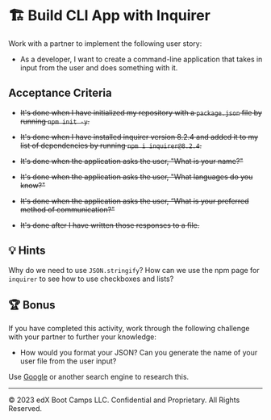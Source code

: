 # 🏗️ Build CLI App with Inquirer

Work with a partner to implement the following user story:

* As a developer, I want to create a command-line application that takes in input from the user and does something with it.

## Acceptance Criteria

* ~~It's done when I have initialized my repository with a `package.json` file by running `npm init -y`.~~

* ~~It's done when I have installed inquirer version 8.2.4 and added it to my list of dependencies by running `npm i inquirer@8.2.4`.~~

* ~~It's done when the application asks the user, "What is your name?"~~
  
* ~~It's done when the application asks the user, "What languages do you know?"~~

* ~~It's done when the application asks the user, “What is your preferred method of communication?"~~

* ~~It's done after I have written those responses to a file.~~

## 💡 Hints

Why do we need to use `JSON.stringify`? How can we use the npm page for `inquirer` to see how to use checkboxes and lists? 

## 🏆 Bonus

If you have completed this activity, work through the following challenge with your partner to further your knowledge:

* How would you format your JSON? Can you generate the name of your user file from the user input?

Use [Google](https://www.google.com) or another search engine to research this.

---

© 2023 edX Boot Camps LLC. Confidential and Proprietary. All Rights Reserved.
